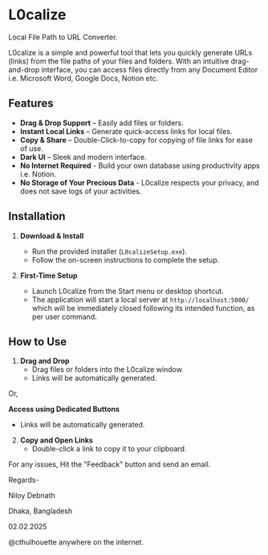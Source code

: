 # L0calize
Local File Path to URL Converter.

L0calize is a simple and powerful tool that lets you quickly generate URLs (links) from the file paths of your files and folders. With an intuitive drag-and-drop interface, you can access files directly from any Document Editor i.e. Microsoft Word, Google Docs, Notion etc.

## Features
- **Drag & Drop Support** – Easily add files or folders.
- **Instant Local Links** – Generate quick-access links for local files.
- **Copy & Share** – Double-Click-to-copy for copying of file links for ease of use.
- **Dark UI** – Sleek and modern interface.
- **No Internet Required** - Build your own database using productivity apps i.e. Notion.
- **No Storage of Your Precious Data** - L0calize respects your privacy, and does not save logs of your activities.

## Installation

1. **Download & Install**
   - Run the provided installer (`L0calizeSetup.exe`).
   - Follow the on-screen instructions to complete the setup.

2. **First-Time Setup**
   - Launch L0calize from the Start menu or desktop shortcut.
   - The application will start a local server at `http://localhost:5000/` which will be immediately closed following its intended function, as per user command.

## How to Use

1. **Drag and Drop**
   - Drag files or folders into the L0calize window.
   - Links will be automatically generated.

Or, 

**Access using Dedicated Buttons**
   - Links will be automatically generated. 

2. **Copy and Open Links**
   - Double-click a link to copy it to your clipboard.


For any issues, Hit the "Feedback" button and send an email.

Regards-

Niloy Debnath

Dhaka, Bangladesh

02.02.2025

@cthulhouette anywhere on the internet.

